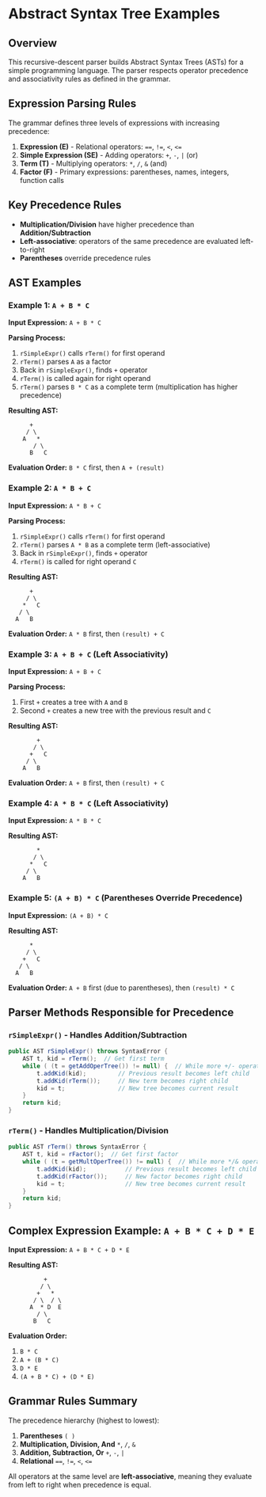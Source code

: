 # Abstract Syntax Tree Examples

## Overview

This recursive-descent parser builds Abstract Syntax Trees (ASTs) for a simple programming language. The parser respects operator precedence and associativity rules as defined in the grammar.

## Expression Parsing Rules

The grammar defines three levels of expressions with increasing precedence:

1. **Expression (E)** - Relational operators: `==`, `!=`, `<`, `<=`
2. **Simple Expression (SE)** - Adding operators: `+`, `-`, `|` (or)
3. **Term (T)** - Multiplying operators: `*`, `/`, `&` (and)
4. **Factor (F)** - Primary expressions: parentheses, names, integers, function calls

## Key Precedence Rules

- **Multiplication/Division** have higher precedence than **Addition/Subtraction**
- **Left-associative**: operators of the same precedence are evaluated left-to-right
- **Parentheses** override precedence rules

## AST Examples

### Example 1: `A + B * C`

**Input Expression:** `A + B * C`

**Parsing Process:**
1. `rSimpleExpr()` calls `rTerm()` for first operand
2. `rTerm()` parses `A` as a factor
3. Back in `rSimpleExpr()`, finds `+` operator
4. `rTerm()` is called again for right operand
5. `rTerm()` parses `B * C` as a complete term (multiplication has higher precedence)

**Resulting AST:**
```
      +
     / \
    A   *
       / \
      B   C
```

**Evaluation Order:** `B * C` first, then `A + (result)`

### Example 2: `A * B + C`

**Input Expression:** `A * B + C`

**Parsing Process:**
1. `rSimpleExpr()` calls `rTerm()` for first operand
2. `rTerm()` parses `A * B` as a complete term (left-associative)
3. Back in `rSimpleExpr()`, finds `+` operator
4. `rTerm()` is called for right operand `C`

**Resulting AST:**
```
      +
     / \
    *   C
   / \
  A   B
```

**Evaluation Order:** `A * B` first, then `(result) + C`

### Example 3: `A + B + C` (Left Associativity)

**Input Expression:** `A + B + C`

**Parsing Process:**
1. First `+` creates a tree with `A` and `B`
2. Second `+` creates a new tree with the previous result and `C`

**Resulting AST:**
```
        +
       / \
      +   C
     / \
    A   B
```

**Evaluation Order:** `A + B` first, then `(result) + C`

### Example 4: `A * B * C` (Left Associativity)

**Input Expression:** `A * B * C`

**Resulting AST:**
```
        *
       / \
      *   C
     / \
    A   B
```

### Example 5: `(A + B) * C` (Parentheses Override Precedence)

**Input Expression:** `(A + B) * C`

**Resulting AST:**
```
      *
     / \
    +   C
   / \
  A   B
```

**Evaluation Order:** `A + B` first (due to parentheses), then `(result) * C`

## Parser Methods Responsible for Precedence

### `rSimpleExpr()` - Handles Addition/Subtraction
```java
public AST rSimpleExpr() throws SyntaxError {
    AST t, kid = rTerm();  // Get first term
    while ( (t = getAddOperTree()) != null) {  // While more +/- operators
        t.addKid(kid);         // Previous result becomes left child
        t.addKid(rTerm());     // New term becomes right child
        kid = t;               // New tree becomes current result
    }
    return kid;
}
```

### `rTerm()` - Handles Multiplication/Division
```java
public AST rTerm() throws SyntaxError {
    AST t, kid = rFactor();  // Get first factor
    while ( (t = getMultOperTree()) != null) {  // While more */& operators
        t.addKid(kid);           // Previous result becomes left child
        t.addKid(rFactor());     // New factor becomes right child
        kid = t;                 // New tree becomes current result
    }
    return kid;
}
```

## Complex Expression Example: `A + B * C + D * E`

**Input Expression:** `A + B * C + D * E`

**Resulting AST:**
```
          +
         / \
        +   *
       / \  / \
      A  * D  E
        / \
       B   C
```

**Evaluation Order:** 
1. `B * C`
2. `A + (B * C)`
3. `D * E`
4. `(A + B * C) + (D * E)`

## Grammar Rules Summary

The precedence hierarchy (highest to lowest):
1. **Parentheses** `( )`
2. **Multiplication, Division, And** `*`, `/`, `&`
3. **Addition, Subtraction, Or** `+`, `-`, `|`
4. **Relational** `==`, `!=`, `<`, `<=`

All operators at the same level are **left-associative**, meaning they evaluate from left to right when precedence is equal.
